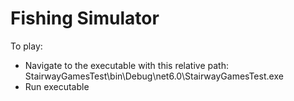 # Fishing Simulator

To play:
- Navigate to the executable with this relative path: StairwayGamesTest\bin\Debug\net6.0\StairwayGamesTest.exe
- Run executable